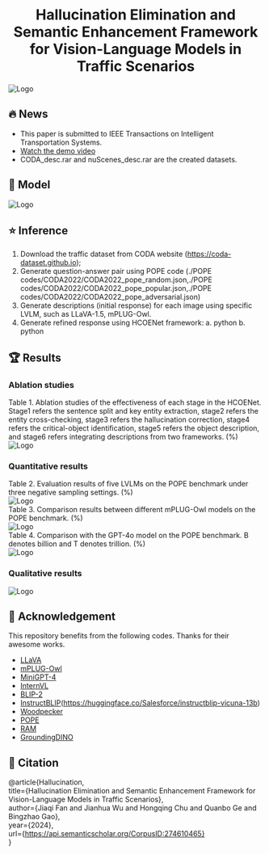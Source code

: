 <div style="text-align: center;">
  <h1>Hallucination Elimination and Semantic Enhancement Framework for Vision-Language Models in Traffic Scenarios</h1>
</div>

![Logo](images/label_coda+nuscenes_13.jpg)

## :fire: News
- This paper is submitted to IEEE Transactions on Intelligent Transportation Systems.
- [Watch the demo video](https://github.com/fjq-tongji/HCOENet/releases/download/demo/Video.Demo.mp4)
- CODA_desc.rar and nuScenes_desc.rar are the created datasets.  

## :book: Model
![Logo](images/overall39.jpg)

## :star: Inference
1. Download the traffic dataset from CODA website (https://coda-dataset.github.io);
2. Generate question-answer pair using POPE code (./POPE codes/CODA2022/CODA2022_pope_random.json,./POPE codes/CODA2022/CODA2022_pope_popular.json,./POPE codes/CODA2022/CODA2022_pope_adversarial.json)
3. Generate descriptions (initial response) for each image using specific LVLM, such as LLaVA-1.5, mPLUG-Owl.
4. Generate refined response using HCOENet framework:
   a. python 
   b. python 
   



## :trophy: Results
### Ablation studies
Table 1. Ablation studies of the effectiveness of each stage in the HCOENet. Stage1 refers the sentence split and key entity extraction, stage2 refers the entity cross-checking, stage3 refers the hallucination correction, stage4 refers the critical-object identification, stage5 refers the object description, and stage6 refers integrating descriptions from two frameworks. (\%)  
![Logo](images/Tab_ablation1.jpg) 
### Quantitative results  
Table 2. Evaluation results of five LVLMs on the POPE benchmark under three negative sampling settings. (\%)  
![Logo](images/Tab1.jpg)  
Table 3. Comparison results between different mPLUG-Owl models on the POPE benchmark. (\%)  
![Logo](images/Tab2.jpg)  
Table 4. Comparison with the GPT-4o model on the POPE benchmark. B denotes billion and T denotes trillion. (\%)  
![Logo](images/Tab3.jpg)
### Qualitative results  
![Logo](images/campus_img.jpg)  

## :sunflower: Acknowledgement
This repository benefits from the following codes. Thanks for their awesome works.
- [LLaVA](https://github.com/haotian-liu/LLaVA)
- [mPLUG-Owl](https://github.com/X-PLUG/mPLUG-Owl)
- [MiniGPT-4](https://github.com/Vision-CAIR/MiniGPT-4)
- [InternVL](https://github.com/OpenGVLab/InternVL)
- [BLIP-2](https://huggingface.co/Salesforce/blip2-flan-t5-xxl)
- [InstructBLIP](https://huggingface.co/Salesforce/instructblip-flan-t5-xxl)(https://huggingface.co/Salesforce/instructblip-vicuna-13b)
- [Woodpecker](https://github.com/BradyFU/Woodpecker)
- [POPE](https://github.com/AoiDragon/POPE)
- [RAM](https://github.com/xinyu1205/recognize-anything)
- [GroundingDINO](https://github.com/IDEA-Research/GroundingDINO)

## :scroll: Citation
@article{Hallucination,  
  title={Hallucination Elimination and Semantic Enhancement Framework for Vision-Language Models in Traffic Scenarios},  
  author={Jiaqi Fan and Jianhua Wu and Hongqing Chu and Quanbo Ge and Bingzhao Gao},  
  year={2024},  
  url={https://api.semanticscholar.org/CorpusID:274610465}  
}  

